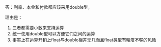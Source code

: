 答：利率、本金和付款都应该采用double型。

理由是：
1. 三者都需要小数来支持运算
2. 统一使用double型可以方便它们之间的运算
3. 事实上在运算开销上float与double相差无几而且float类型有精度不够的风险